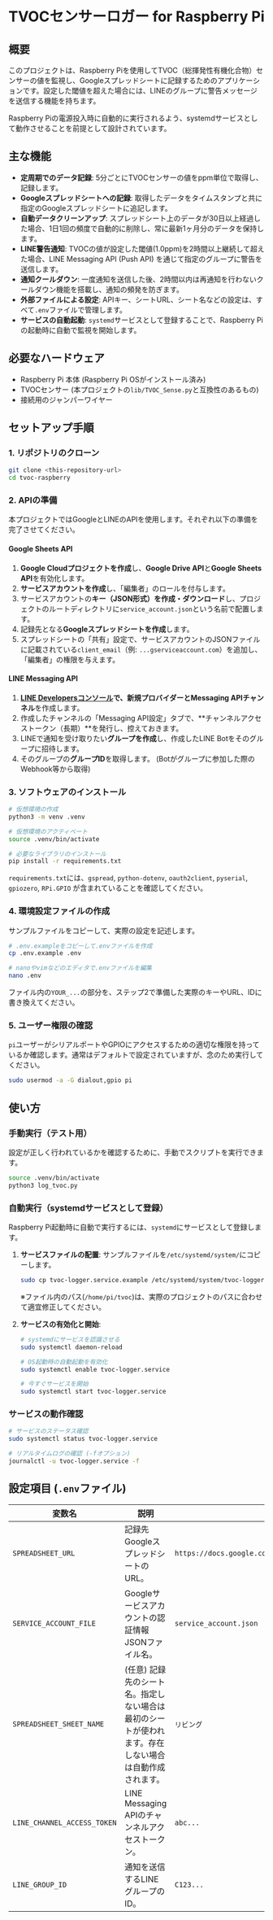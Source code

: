 # TVOCセンサーロガー for Raspberry Pi

## 概要

このプロジェクトは、Raspberry Piを使用してTVOC（総揮発性有機化合物）センサーの値を監視し、Googleスプレッドシートに記録するためのアプリケーションです。設定した閾値を超えた場合には、LINEのグループに警告メッセージを送信する機能を持ちます。

Raspberry Piの電源投入時に自動的に実行されるよう、systemdサービスとして動作させることを前提として設計されています。

## 主な機能

-   **定周期でのデータ記録**: 5分ごとにTVOCセンサーの値をppm単位で取得し、記録します。
-   **Googleスプレッドシートへの記録**: 取得したデータをタイムスタンプと共に指定のGoogleスプレッドシートに追記します。
-   **自動データクリーンアップ**: スプレッドシート上のデータが30日以上経過した場合、1日1回の頻度で自動的に削除し、常に最新1ヶ月分のデータを保持します。
-   **LINE警告通知**: TVOCの値が設定した閾値(1.0ppm)を2時間以上継続して超えた場合、LINE Messaging API (Push API) を通じて指定のグループに警告を送信します。
-   **通知クールダウン**: 一度通知を送信した後、2時間以内は再通知を行わないクールダウン機能を搭載し、通知の頻発を防ぎます。
-   **外部ファイルによる設定**: APIキー、シートURL、シート名などの設定は、すべて`.env`ファイルで管理します。
-   **サービスの自動起動**: `systemd`サービスとして登録することで、Raspberry Piの起動時に自動で監視を開始します。

## 必要なハードウェア

-   Raspberry Pi 本体 (Raspberry Pi OSがインストール済み)
-   TVOCセンサー (本プロジェクトの`lib/TVOC_Sense.py`と互換性のあるもの)
-   接続用のジャンパーワイヤー

## セットアップ手順

### 1. リポジトリのクローン

```bash
git clone <this-repository-url>
cd tvoc-raspberry
```

### 2. APIの準備

本プロジェクトではGoogleとLINEのAPIを使用します。それぞれ以下の準備を完了させてください。

#### Google Sheets API

1.  **Google Cloudプロジェクトを作成**し、**Google Drive API**と**Google Sheets API**を有効化します。
2.  **サービスアカウントを作成**し、「編集者」のロールを付与します。
3.  サービスアカウントの**キー（JSON形式）を作成・ダウンロード**し、プロジェクトのルートディレクトリに`service_account.json`という名前で配置します。
4.  記録先となる**Googleスプレッドシートを作成**します。
5.  スプレッドシートの「共有」設定で、サービスアカウントのJSONファイルに記載されている`client_email`（例: `...gserviceaccount.com`）を追加し、「編集者」の権限を与えます。

#### LINE Messaging API

1.  **[LINE Developersコンソール](https://developers.line.biz/ja/)**で、新規プロバイダーと**Messaging APIチャンネル**を作成します。
2.  作成したチャンネルの「Messaging API設定」タブで、**チャンネルアクセストークン（長期）**を発行し、控えておきます。
3.  LINEで通知を受け取りたい**グループを作成**し、作成したLINE Botをそのグループに招待します。
4.  そのグループの**グループID**を取得します。 (Botがグループに参加した際のWebhook等から取得)

### 3. ソフトウェアのインストール

```bash
# 仮想環境の作成
python3 -m venv .venv

# 仮想環境のアクティベート
source .venv/bin/activate

# 必要なライブラリのインストール
pip install -r requirements.txt
```

`requirements.txt`には、`gspread`, `python-dotenv`, `oauth2client`, `pyserial`, `gpiozero`, `RPi.GPIO` が含まれていることを確認してください。

### 4. 環境設定ファイルの作成

サンプルファイルをコピーして、実際の設定を記述します。

```bash
# .env.exampleをコピーして.envファイルを作成
cp .env.example .env

# nanoやvimなどのエディタで.envファイルを編集
nano .env
```

ファイル内の`YOUR_...`の部分を、ステップ2で準備した実際のキーやURL、IDに書き換えてください。

### 5. ユーザー権限の確認

`pi`ユーザーがシリアルポートやGPIOにアクセスするための適切な権限を持っているか確認します。通常はデフォルトで設定されていますが、念のため実行してください。

```bash
sudo usermod -a -G dialout,gpio pi
```

## 使い方

### 手動実行（テスト用）

設定が正しく行われているかを確認するために、手動でスクリプトを実行できます。

```bash
source .venv/bin/activate
python3 log_tvoc.py
```

### 自動実行（systemdサービスとして登録）

Raspberry Pi起動時に自動で実行するには、`systemd`にサービスとして登録します。

1.  **サービスファイルの配置**:
    サンプルファイルを`/etc/systemd/system/`にコピーします。
    ```bash
    sudo cp tvoc-logger.service.example /etc/systemd/system/tvoc-logger.service
    ```
    ※ファイル内のパス(`/home/pi/tvoc`)は、実際のプロジェクトのパスに合わせて適宜修正してください。

2.  **サービスの有効化と開始**:
    ```bash
    # systemdにサービスを認識させる
    sudo systemctl daemon-reload

    # OS起動時の自動起動を有効化
    sudo systemctl enable tvoc-logger.service

    # 今すぐサービスを開始
    sudo systemctl start tvoc-logger.service
    ```

### サービスの動作確認

```bash
# サービスのステータス確認
sudo systemctl status tvoc-logger.service

# リアルタイムログの確認 (-fオプション)
journalctl -u tvoc-logger.service -f
```

## 設定項目 (`.env`ファイル)

| 変数名                      | 説明                                                                                             | 例                                                                 |
| --------------------------- | ------------------------------------------------------------------------------------------------ | ------------------------------------------------------------------ |
| `SPREADSHEET_URL`           | 記録先GoogleスプレッドシートのURL。                                                              | `https://docs.google.com/spreadsheets/d/123.../edit`               |
| `SERVICE_ACCOUNT_FILE`      | Googleサービスアカウントの認証情報JSONファイル名。                                               | `service_account.json`                                             |
| `SPREADSHEET_SHEET_NAME`    | (任意) 記録先のシート名。指定しない場合は最初のシートが使われます。存在しない場合は自動作成されます。 | `リビング`                                                         |
| `LINE_CHANNEL_ACCESS_TOKEN` | LINE Messaging APIのチャンネルアクセストークン。                                                 | `abc...`                                                           |
| `LINE_GROUP_ID`             | 通知を送信するLINEグループのID。                                                                 | `C123...`                                                           |